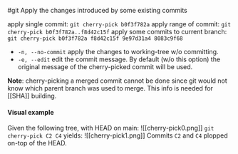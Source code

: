 #git 
Apply the changes introduced by some existing commits

apply single commit: `git cherry-pick b0f3f782a`
apply range of commit: `git cherry-pick b0f3f782a..f8d42c15f`
apply some commits to current branch:   `git cherry-pick b0f3f782a f8d42c15f 9e97d31a4 8083c9f68`
- `-n, --no-commit` apply the changes to working-tree w/o committing.
- `-e, --edit` edit the commit message. By default (w/o this option) the original message of the cherry-picked commit will be used.


**Note**: cherry-picking a merged commit cannot be done since git would not know which parent branch was used to merge. This info is needed for [[SHA]] building.

#### Visual example
Given the following tree, with HEAD on main:
![[cherry-pick0.png]]
`git cherry-pick C2 C4` yields:
![[cherry-pick1.png]]
Commits `C2` and `C4` plopped on-top of the HEAD.